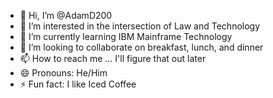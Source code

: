 - 👋 Hi, I’m @AdamD200
- 👀 I’m interested in the intersection of Law and Technology
- 🌱 I’m currently learning IBM Mainframe Technology
- 💞️ I’m looking to collaborate on breakfast, lunch, and dinner
- 📫 How to reach me ... I'll figure that out later
- 😄 Pronouns: He/Him
- ⚡ Fun fact: I like Iced Coffee

<!---
AdamD200/AdamD200 is a ✨ special ✨ repository because its `README.md` (this file) appears on your GitHub profile.
You can click the Preview link to take a look at your changes.
--->
